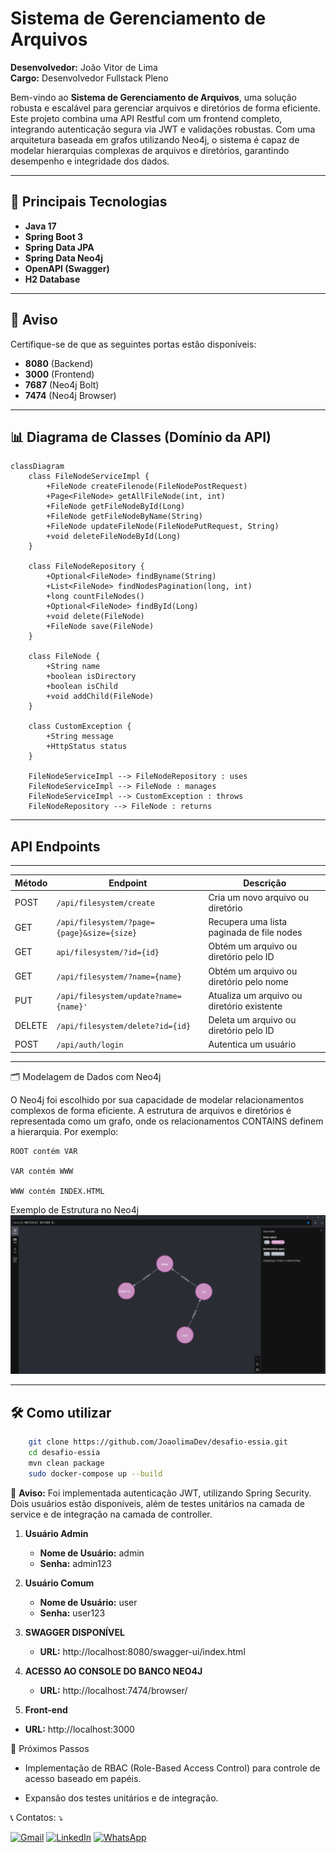 # Sistema de Gerenciamento de Arquivos

**Desenvolvedor:** João Vitor de Lima  
**Cargo:** Desenvolvedor Fullstack Pleno

Bem-vindo ao **Sistema de Gerenciamento de Arquivos**, uma solução robusta e escalável para gerenciar arquivos e diretórios de forma eficiente. Este projeto combina uma API Restful com um frontend completo, integrando autenticação segura via JWT e validações robustas. Com uma arquitetura baseada em grafos utilizando Neo4j, o sistema é capaz de modelar hierarquias complexas de arquivos e diretórios, garantindo desempenho e integridade dos dados.

---

## 🚀 Principais Tecnologias

- **Java 17**  
- **Spring Boot 3**  
- **Spring Data JPA**  
- **Spring Data Neo4j**  
- **OpenAPI (Swagger)**  
- **H2 Database**  

---

## 🚨 Aviso

Certifique-se de que as seguintes portas estão disponíveis:  
- **8080** (Backend)  
- **3000** (Frontend)  
- **7687** (Neo4j Bolt)  
- **7474** (Neo4j Browser)  

---

## 📊 Diagrama de Classes (Domínio da API)

```mermaid
classDiagram
    class FileNodeServiceImpl {
        +FileNode createFilenode(FileNodePostRequest)
        +Page<FileNode> getAllFileNode(int, int)
        +FileNode getFileNodeById(Long)
        +FileNode getFileNodeByName(String)
        +FileNode updateFileNode(FileNodePutRequest, String)
        +void deleteFileNodeById(Long)
    }

    class FileNodeRepository {
        +Optional<FileNode> findByname(String)
        +List<FileNode> findNodesPagination(long, int)
        +long countFileNodes()
        +Optional<FileNode> findById(Long)
        +void delete(FileNode)
        +FileNode save(FileNode)
    }

    class FileNode {
        +String name
        +boolean isDirectory
        +boolean isChild
        +void addChild(FileNode)
    }

    class CustomException {
        +String message
        +HttpStatus status
    }

    FileNodeServiceImpl --> FileNodeRepository : uses
    FileNodeServiceImpl --> FileNode : manages
    FileNodeServiceImpl --> CustomException : throws
    FileNodeRepository --> FileNode : returns
```
---

## API Endpoints
-------------

| Método | Endpoint                                   | Descrição                                   |
|--------|--------------------------------------------|---------------------------------------------|
| POST   | `/api/filesystem/create`                     | Cria um novo arquivo ou diretório           |
| GET    | `/api/filesystem/?page={page}&size={size}`   | Recupera uma lista paginada de file nodes   |
| GET    | `api/filesystem/?id={id}`                    | Obtém um arquivo ou diretório pelo ID       |
| GET    | `/api/filesystem/?name={name}`               | Obtém um arquivo ou diretório pelo nome     |
| PUT    | `/api/filesystem/update?name={name}'`        | Atualiza um arquivo ou diretório existente  |
| DELETE | `/api/filesystem/delete?id={id}`             | Deleta um arquivo ou diretório pelo ID      |
| POST   | `/api/auth/login`                            | Autentica um usuário                        |


---

🗂️ Modelagem de Dados com Neo4j

O Neo4j foi escolhido por sua capacidade de modelar relacionamentos complexos de forma eficiente. A estrutura de arquivos e diretórios é representada como um grafo, onde os relacionamentos CONTAINS definem a hierarquia. Por exemplo:

    ROOT contém VAR

    VAR contém WWW

    WWW contém INDEX.HTML

Exemplo de Estrutura no Neo4j
![Alt text](neo4j.png)


---

## 🛠️  Como utilizar

```bash
    git clone https://github.com/JoaolimaDev/desafio-essia.git
    cd desafio-essia
    mvn clean package
    sudo docker-compose up --build
```

🚨 **Aviso:** Foi implementada autenticação JWT, utilizando Spring Security. Dois usuários estão disponíveis, além de testes unitários na camada de service e de integração na camada de controller.

1. **Usuário Admin**
   - **Nome de Usuário:** admin
   - **Senha:** admin123

2. **Usuário Comum**
   - **Nome de Usuário:** user
   - **Senha:** user123


1. **SWAGGER DISPONÍVEL**
   - **URL:** http://localhost:8080/swagger-ui/index.html

2. **ACESSO AO CONSOLE DO BANCO NEO4J**
   - **URL:** http://localhost:7474/browser/
  
2. **Front-end**
 - **URL:**  http://localhost:3000


📌 Próximos Passos

   - Implementação de RBAC (Role-Based Access Control) para controle de acesso baseado em papéis.

   - Expansão dos testes unitários e de integração.

<p align="left">
  📞  Contatos: ⤵️
</p>

<p align="left">
  <a href="mailto:ozymandiasphp@gmail.com" title="Gmail">
  <img src="https://img.shields.io/badge/-Gmail-FF0000?style=flat-square&labelColor=FF0000&logo=gmail&logoColor=white&link=LINK-DO-SEU-GMAIL" alt="Gmail"/></a>
  <a href="https://www.linkedin.com/in/jo%C3%A3o-vitor-de-lima-74441b1b1/" title="LinkedIn">
  <img src="https://img.shields.io/badge/-Linkedin-0e76a8?style=flat-square&logo=Linkedin&logoColor=white&link=LINK-DO-SEU-LINKEDIN" alt="LinkedIn"/></a>
  <a href="https://wa.me/5581989553431" title="WhatsApp">
  <img src="https://img.shields.io/badge/-WhatsApp-25d366?style=flat-square&labelColor=25d366&logo=whatsapp&logoColor=white&link=API-DO-SEU-WHATSAPP" alt="WhatsApp"/></a>
</p>




   
